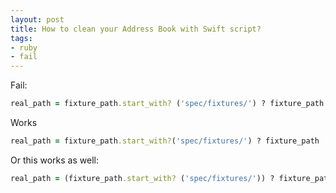 ```yaml
---
layout: post
title: How to clean your Address Book with Swift script?
tags:
- ruby
- fail
---
```


Fail:

```ruby
real_path = fixture_path.start_with? ('spec/fixtures/') ? fixture_path : "spec/fixtures/#{fixture_path}"
```

Works 

```ruby
real_path = fixture_path.start_with?('spec/fixtures/') ? fixture_path : "spec/fixtures/#{fixture_path}"
```

Or this works as well:

```ruby
real_path = (fixture_path.start_with? ('spec/fixtures/')) ? fixture_path : "spec/fixtures/#{fixture_path}"
```